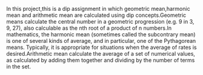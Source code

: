In this project,this is a dip assignment in which geometric mean,harmonic mean and arithmetic mean are calculated using 
dip concepts.Geometric means calculate the central number in a geometric progression (e.g. 9 in 3, 9, 27), also calculable
 as the nth root of a product of n numbers.In mathematics, the harmonic mean (sometimes called the subcontrary mean) is one 
of several kinds of average, and in particular, one of the Pythagorean means. Typically, it is appropriate for situations
when the average of rates is desired.Arithmetic mean calculate the average of a set of numerical values, as calculated by 
adding them together and dividing by the number of terms in the set.